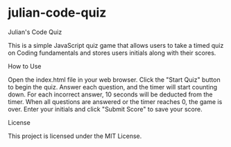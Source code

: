 # julian-code-quiz

Julian's Code Quiz

This is a simple JavaScript quiz game that allows users to take a timed quiz on Coding fundamentals and stores users initials along with their scores.

How to Use

Open the index.html file in your web browser.
Click the "Start Quiz" button to begin the quiz.
Answer each question, and the timer will start counting down.
For each incorrect answer, 10 seconds will be deducted from the timer.
When all questions are answered or the timer reaches 0, the game is over.
Enter your initials and click "Submit Score" to save your score.

License

This project is licensed under the MIT License.